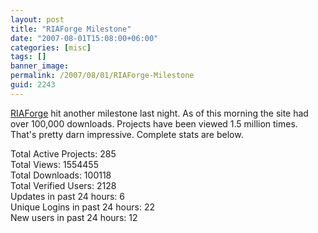 ```yaml
---
layout: post
title: "RIAForge Milestone"
date: "2007-08-01T15:08:00+06:00"
categories: [misc]
tags: []
banner_image: 
permalink: /2007/08/01/RIAForge-Milestone
guid: 2243
---
```


<a href="http://www.riaforge.org">RIAForge</a> hit another milestone last night. As of this morning the site had over 100,000 downloads. Projects have been viewed 1.5 million times. That's pretty darn impressive. Complete stats are below.

Total Active Projects: 285<br/>
Total Views: 1554455<br/>
Total Downloads: 100118<br/>
Total Verified Users: 2128<br/>
Updates in past 24 hours: 6<br/>
Unique Logins in past 24 hours: 22<br/>
New users in past 24 hours: 12<br/>